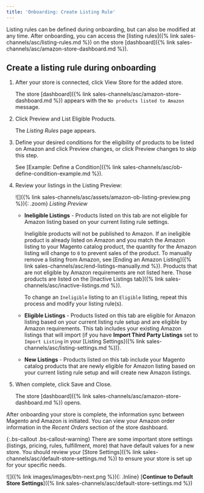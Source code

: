 ```yaml
---
title: 'Onboarding: Create Listing Rule'
---
```


Listing rules can be defined during onboarding, but can also be modified at any time. After onboarding, you can access the [listing rules]({% link sales-channels/asc/listing-rules.md %}) on the store [dashboard]({% link sales-channels/asc/amazon-store-dashboard.md %}).

## Create a listing rule during onboarding

1. After your store is connected, click <span class="btn">View Store</span> for the added store.

    The store [dashboard]({% link sales-channels/asc/amazon-store-dashboard.md %}) appears with the `No products listed to Amazon` message.

1. Click <span class="btn">Preview and List Eligible Products</span>.

    The _Listing Rules_ page appears.

1. Define your desired conditions for the eligibility of products to be listed on Amazon and click <span class="btn">Preview changes</span>, or click <span class="btn">Preview changes</span> to skip this step.

    See [Example: Define a Condition]({% link sales-channels/asc/ob-define-condition-example.md %}).

1. Review your listings in the Listing Preview:

    ![]({% link sales-channels/asc/assets/amazon-ob-listing-preview.png %}){: .zoom}
    _Listing Preview_

    - **Ineligible Listings** - Products listed on this tab are not eligible for Amazon listing based on your current listing rule settings.

         Ineligible products will not be published to Amazon. If an ineligible product is already listed on Amazon and you match the Amazon listing to your Magento catalog product, the quantity for the Amazon listing will change to `0` to prevent sales of the product. To manually remove a listing from Amazon, see [Ending an Amazon Listing]({% link sales-channels/asc/end-listings-manually.md %}). Products that are not eligible by Amazon requirements are not listed here. Those products are listed on the [Inactive Listings tab]({% link sales-channels/asc/inactive-listings.md %}).

         To change an `Ineligible` listing to an `Eligible` listing, repeat this process and modify your listing rule(s).

    - **Eligible Listings** - Products listed on this tab are eligible for Amazon listing based on your current listing rule setup and are eligible by Amazon requirements. This tab includes your existing Amazon listings that will import (if you have **Import Third Party Listings** set to `Import Listing` in your [Listing Settings]({% link sales-channels/asc/listing-settings.md %})).

    - **New Listings** - Products listed on this tab include your Magento catalog products that are newly eligible for Amazon listing based on your current listing rule setup and will create new Amazon listings.

1. When complete, click <span class="btn">Save and Close</span>.

   The store [dashboard]({% link sales-channels/asc/amazon-store-dashboard.md %}) opens.

After onboarding your store is complete, the information sync between Magento and Amazon is initiated. You can view your Amazon order information in the _Recent Orders_ section of the store dashboard.

{:.bs-callout .bs-callout-warning}
There are some important store settings (listings, pricing, rules, fulfillment, more) that have default values for a new store. You should review your [Store Settings]({% link sales-channels/asc/default-store-settings.md %}) to ensure your store is set up for your specific needs.

![]({% link images/images/btn-next.png %}){: .Inline} [**Continue to Default Store Settings**]({% link sales-channels/asc/default-store-settings.md %})
